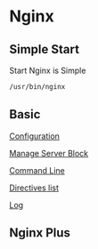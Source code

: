 # Nginx

## Simple Start

Start Nginx is Simple

```sh
/usr/bin/nginx
```

## Basic

[Configuration](nginx-configuration.md)

[Manage Server Block](nginx-server-block-management.md)

[Command Line](nginx-command-line.md)

[Directives list](nginx-directives-list.md)

[Log](nginx-log.md)

## Nginx Plus

